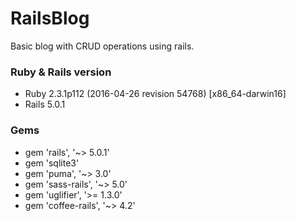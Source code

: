 # RailsBlog
Basic blog with CRUD operations using rails.

### Ruby & Rails version
+ Ruby 2.3.1p112 (2016-04-26 revision 54768) [x86_64-darwin16]
+ Rails 5.0.1

### Gems
+ gem 'rails', '~> 5.0.1'
+ gem 'sqlite3'
+ gem 'puma', '~> 3.0'
+ gem 'sass-rails', '~> 5.0'
+ gem 'uglifier', '>= 1.3.0'
+ gem 'coffee-rails', '~> 4.2'
